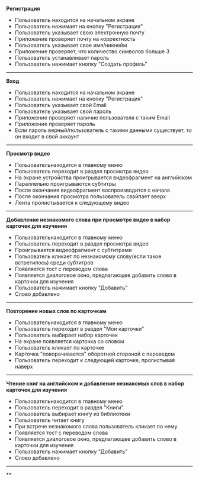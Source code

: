 **Регистрация**
* Пользователь находится на начальном экране
* Пользователь нажимает на кнопку "Регистрация"
* Пользователь указывает свою электронную почту
* Приложение проверяет почту на корректность
* Пользователь указывает свое имя/никнейм
* Приложение проверяет, что количество символов больше 3
* Пользователь устанавливает пароль
* Пользователь нажимает кнопку "Создать профиль"
---
**Вход**
* Пользователь находится на начальном экране
* Пользователь нажимает на кнопку "Регистрация"
* Пользователь указывает свой Email
* Пользователь указывает свой пароль
* Приложение проверяет наличие пользователя с таким Email
* Приложение проверяет пароль
* Если пароль верный/пользователь с такими данными существует, то он входит в свой аккаунт
---
**Просмотр видео**
* Пользовательнаходится в главному меню
* Пользователь переходит в раздел просмотра видео
* На экране устройства проигрывается видеофрагмент на английском
* Параллельно проигрываются субтитры
* После окончания видеофрагмент воспроизводится с начала
* После окончания просмотра пользователь свайпает вверх
* Лента пролистывается к следующему видео
---
**Добавление незнакомого слова при просмотре видео в набор карточек для изучения**
* Пользовательнаходится в главному меню
* Пользователь переходит в раздел просмотра видео
* Проигрывается видеофрагмент с субтитрами
* Пользователь кликает по незнакомому слову(если такое встретилось) среди субтитров
* Появляется тост с переводом слова
* Появляется диалоговое окно, предлагающее добавить слово в карточки для изучения
* Пользователь нажимает кнопку "Добавить"
* Слово добавлено
---
**Повторение новых слов по карточкам**
* Пользовательнаходится в главному меню
* Пользователь переходит в раздел "Мои карточки"
* Пользователь выбирает набор карточек
* На экране появляется карточка со словом
* Пользователь кликает по карточке
* Карточка "поворачивается" оборотной стороной с переведом
* Пользователь переходит к следующей карточке, пролистывая наверх
---
**Чтение книг на английском и добавление незнакомых слов в набор карточек для изучения**
* Пользовательнаходится в главному меню
* Пользователь переходит в раздел "Книги"
* Пользователь выбирает книгу из библиотеки
* Пользователь читает книгу
* При встрече незнакомого слова пользователь кликает по нему
* Появляется тост с переводом слова
* Появляется диалоговое окно, предлагающее добавить слово в карточки для изучения
* Пользователь нажимает кнопку "Добавить"
* Слово добавлено
---
**
